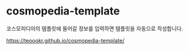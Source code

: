 # cosmopedia-template
코스모피디아의 템플릿에 들어갈 정보를 입력하면 템플릿을 자동으로 작성합니다.

https://teoookr.github.io/cosmopedia-template/
